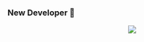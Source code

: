 ### New Developer 👋
<p align="center">
  <a href="https://skillicons.dev">
    <img src="https://skillicons.dev/icons?i=git,php,bash,postgres,vscode,html,js,css,github,gitlab,angular,java,spring,azure&theme=dark " />
  </a>
</p>
<!--
**AndresSantanaDev/AndresSantanaDev** is a ✨ _special_ ✨ repository because its `README.md` (this file) appears on your GitHub profile.


-->

